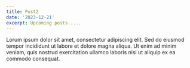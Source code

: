 ```yaml
---
title: Post2
date: '2023-12-21'
excerpt: Upcoming posts.....
---
```


Lorum ipsum dolor sit amet, consectetur adipiscing elit. Sed do eiusmod tempor incididunt ut labore et dolore magna aliqua. Ut enim ad minim veniam, quis nostrud exercitation ullamco laboris nisi ut aliquip ex ea commodo consequat.
